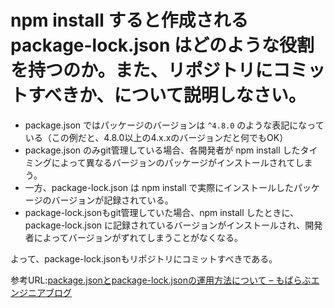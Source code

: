 # npm install すると作成される package-lock.json はどのような役割を持つのか。また、リポジトリにコミットすべきか、について説明しなさい。

- package.json ではパッケージのバージョンは `^4.8.0` のような表記になっている（この例だと、4.8.0以上の4.x.xのバージョンだと何でもOK）
- package.json のみgit管理している場合、各開発者が npm install したタイミングによって異なるバージョンのパッケージがインストールされてしまう。
- 一方、package-lock.json は npm install で実際にインストールしたパッケージのバージョンが記録されている。
- package-lock.jsonもgit管理していた場合、npm install したときに、package-lock.json に記録されているバージョンがインストールされ、開発者によってバージョンがずれてしまうことがなくなる。

よって、package-lock.jsonもリポジトリにコミットすべきである。

参考URL:[package.jsonとpackage-lock.jsonの運用方法について – もばらぶエンジニアブログ](https://engineering.mobalab.net/2019/08/08/package-json%E3%81%A8package-lock-json%E3%81%AE%E9%81%8B%E7%94%A8%E6%96%B9%E6%B3%95%E3%81%AB%E3%81%A4%E3%81%84%E3%81%A6/)
